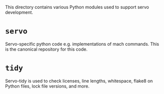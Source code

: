 This directory contains various Python modules used to support servo
development.

# `servo`

Servo-specific python code e.g. implementations of mach commands. This
is the canonical repository for this code.

# `tidy`

Servo-tidy is used to check licenses, line lengths, whitespace, flake8 on
Python files, lock file versions, and more.
